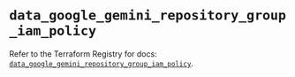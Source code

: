 # `data_google_gemini_repository_group_iam_policy`

Refer to the Terraform Registry for docs: [`data_google_gemini_repository_group_iam_policy`](https://registry.terraform.io/providers/hashicorp/google/6.21.0/docs/data-sources/gemini_repository_group_iam_policy).
